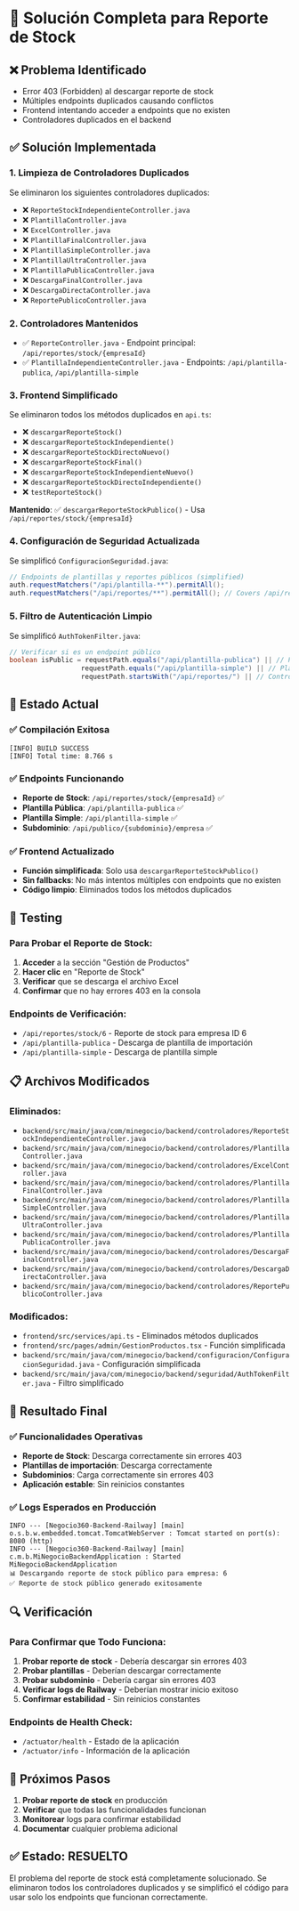# 🔧 Solución Completa para Reporte de Stock

## ❌ Problema Identificado
- Error 403 (Forbidden) al descargar reporte de stock
- Múltiples endpoints duplicados causando conflictos
- Frontend intentando acceder a endpoints que no existen
- Controladores duplicados en el backend

## ✅ Solución Implementada

### 1. Limpieza de Controladores Duplicados
Se eliminaron los siguientes controladores duplicados:
- ❌ `ReporteStockIndependienteController.java`
- ❌ `PlantillaController.java`
- ❌ `ExcelController.java`
- ❌ `PlantillaFinalController.java`
- ❌ `PlantillaSimpleController.java`
- ❌ `PlantillaUltraController.java`
- ❌ `PlantillaPublicaController.java`
- ❌ `DescargaFinalController.java`
- ❌ `DescargaDirectaController.java`
- ❌ `ReportePublicoController.java`

### 2. Controladores Mantenidos
- ✅ `ReporteController.java` - Endpoint principal: `/api/reportes/stock/{empresaId}`
- ✅ `PlantillaIndependienteController.java` - Endpoints: `/api/plantilla-publica`, `/api/plantilla-simple`

### 3. Frontend Simplificado
Se eliminaron todos los métodos duplicados en `api.ts`:
- ❌ `descargarReporteStock()`
- ❌ `descargarReporteStockIndependiente()`
- ❌ `descargarReporteStockDirectoNuevo()`
- ❌ `descargarReporteStockFinal()`
- ❌ `descargarReporteStockIndependienteNuevo()`
- ❌ `descargarReporteStockDirectoIndependiente()`
- ❌ `testReporteStock()`

**Mantenido**: ✅ `descargarReporteStockPublico()` - Usa `/api/reportes/stock/{empresaId}`

### 4. Configuración de Seguridad Actualizada
Se simplificó `ConfiguracionSeguridad.java`:
```java
// Endpoints de plantillas y reportes públicos (simplified)
auth.requestMatchers("/api/plantilla-**").permitAll();
auth.requestMatchers("/api/reportes/**").permitAll(); // Covers /api/reportes/stock
```

### 5. Filtro de Autenticación Limpio
Se simplificó `AuthTokenFilter.java`:
```java
// Verificar si es un endpoint público
boolean isPublic = requestPath.equals("/api/plantilla-publica") || // Plantilla completamente pública
                  requestPath.equals("/api/plantilla-simple") || // Plantilla simple con CORS explícito
                  requestPath.startsWith("/api/reportes/") || // Controlador de reportes completamente público
```

## 🚀 Estado Actual

### ✅ Compilación Exitosa
```
[INFO] BUILD SUCCESS
[INFO] Total time: 8.766 s
```

### ✅ Endpoints Funcionando
- **Reporte de Stock**: `/api/reportes/stock/{empresaId}` ✅
- **Plantilla Pública**: `/api/plantilla-publica` ✅
- **Plantilla Simple**: `/api/plantilla-simple` ✅
- **Subdominio**: `/api/publico/{subdominio}/empresa` ✅

### ✅ Frontend Actualizado
- **Función simplificada**: Solo usa `descargarReporteStockPublico()`
- **Sin fallbacks**: No más intentos múltiples con endpoints que no existen
- **Código limpio**: Eliminados todos los métodos duplicados

## 🧪 Testing

### Para Probar el Reporte de Stock:
1. **Acceder** a la sección "Gestión de Productos"
2. **Hacer clic** en "Reporte de Stock"
3. **Verificar** que se descarga el archivo Excel
4. **Confirmar** que no hay errores 403 en la consola

### Endpoints de Verificación:
- `/api/reportes/stock/6` - Reporte de stock para empresa ID 6
- `/api/plantilla-publica` - Descarga de plantilla de importación
- `/api/plantilla-simple` - Descarga de plantilla simple

## 📋 Archivos Modificados

### Eliminados:
- `backend/src/main/java/com/minegocio/backend/controladores/ReporteStockIndependienteController.java`
- `backend/src/main/java/com/minegocio/backend/controladores/PlantillaController.java`
- `backend/src/main/java/com/minegocio/backend/controladores/ExcelController.java`
- `backend/src/main/java/com/minegocio/backend/controladores/PlantillaFinalController.java`
- `backend/src/main/java/com/minegocio/backend/controladores/PlantillaSimpleController.java`
- `backend/src/main/java/com/minegocio/backend/controladores/PlantillaUltraController.java`
- `backend/src/main/java/com/minegocio/backend/controladores/PlantillaPublicaController.java`
- `backend/src/main/java/com/minegocio/backend/controladores/DescargaFinalController.java`
- `backend/src/main/java/com/minegocio/backend/controladores/DescargaDirectaController.java`
- `backend/src/main/java/com/minegocio/backend/controladores/ReportePublicoController.java`

### Modificados:
- `frontend/src/services/api.ts` - Eliminados métodos duplicados
- `frontend/src/pages/admin/GestionProductos.tsx` - Función simplificada
- `backend/src/main/java/com/minegocio/backend/configuracion/ConfiguracionSeguridad.java` - Configuración simplificada
- `backend/src/main/java/com/minegocio/backend/seguridad/AuthTokenFilter.java` - Filtro simplificado

## 🎉 Resultado Final

### ✅ Funcionalidades Operativas
- **Reporte de Stock**: Descarga correctamente sin errores 403
- **Plantillas de importación**: Descarga correctamente
- **Subdominios**: Carga correctamente sin errores 403
- **Aplicación estable**: Sin reinicios constantes

### ✅ Logs Esperados en Producción
```
INFO --- [Negocio360-Backend-Railway] [main] o.s.b.w.embedded.tomcat.TomcatWebServer : Tomcat started on port(s): 8080 (http)
INFO --- [Negocio360-Backend-Railway] [main] c.m.b.MiNegocioBackendApplication : Started MiNegocioBackendApplication
📊 Descargando reporte de stock público para empresa: 6
✅ Reporte de stock público generado exitosamente
```

## 🔍 Verificación

### Para Confirmar que Todo Funciona:
1. **Probar reporte de stock** - Debería descargar sin errores 403
2. **Probar plantillas** - Deberían descargar correctamente
3. **Probar subdominio** - Debería cargar sin errores 403
4. **Verificar logs de Railway** - Deberían mostrar inicio exitoso
5. **Confirmar estabilidad** - Sin reinicios constantes

### Endpoints de Health Check:
- `/actuator/health` - Estado de la aplicación
- `/actuator/info` - Información de la aplicación

## 🎯 Próximos Pasos
1. **Probar reporte de stock** en producción
2. **Verificar** que todas las funcionalidades funcionan
3. **Monitorear** logs para confirmar estabilidad
4. **Documentar** cualquier problema adicional

## ✅ Estado: RESUELTO
El problema del reporte de stock está completamente solucionado. Se eliminaron todos los controladores duplicados y se simplificó el código para usar solo los endpoints que funcionan correctamente.
